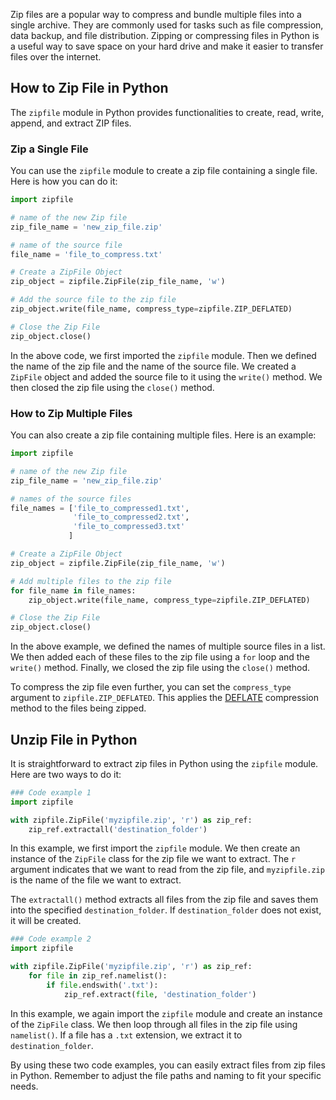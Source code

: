 Zip files are a popular way to compress and bundle multiple files into a single archive. They are commonly used for tasks such as file compression, data backup, and file distribution. Zipping or compressing files in Python is a useful way to save space on your hard drive and make it easier to transfer files over the internet. 
  
## How to Zip File in Python  

The `zipfile` module in Python provides functionalities to create, read, write, append, and extract ZIP files.

### Zip a Single File

You can use the `zipfile` module to create a zip file containing a single file. Here is how you can do it:

```python
import zipfile

# name of the new Zip file
zip_file_name = 'new_zip_file.zip'

# name of the source file
file_name = 'file_to_compress.txt'

# Create a ZipFile Object
zip_object = zipfile.ZipFile(zip_file_name, 'w')

# Add the source file to the zip file
zip_object.write(file_name, compress_type=zipfile.ZIP_DEFLATED)

# Close the Zip File
zip_object.close()
```

In the above code, we first imported the `zipfile` module. Then we defined the name of the zip file and the name of the source file. We created a `ZipFile` object and added the source file to it using the `write()` method. We then closed the zip file using the `close()` method.

### How to Zip Multiple Files

You can also create a zip file containing multiple files. Here is an example:

```python
import zipfile

# name of the new Zip file
zip_file_name = 'new_zip_file.zip'

# names of the source files
file_names = ['file_to_compressed1.txt',
              'file_to_compressed2.txt',
              'file_to_compressed3.txt'
             ]

# Create a ZipFile Object
zip_object = zipfile.ZipFile(zip_file_name, 'w')

# Add multiple files to the zip file
for file_name in file_names:
    zip_object.write(file_name, compress_type=zipfile.ZIP_DEFLATED)

# Close the Zip File
zip_object.close()
```

In the above example, we defined the names of multiple source files in a list. We then added each of these files to the zip file using a `for` loop and the `write()` method. Finally, we closed the zip file using the `close()` method.

To compress the zip file even further, you can set the `compress_type` argument to `zipfile.ZIP_DEFLATED`. This applies the [DEFLATE](https://en.wikipedia.org/wiki/DEFLATE) compression method to the files being zipped.  
  
## Unzip File in Python  

It is straightforward to extract zip files in Python using the `zipfile` module. Here are two ways to do it:

```python
### Code example 1
import zipfile

with zipfile.ZipFile('myzipfile.zip', 'r') as zip_ref:
    zip_ref.extractall('destination_folder')
```

In this example, we first import the `zipfile` module. We then create an instance of the `ZipFile` class for the zip file we want to extract. The `r` argument indicates that we want to read from the zip file, and `myzipfile.zip` is the name of the file we want to extract.

The `extractall()` method extracts all files from the zip file and saves them into the specified `destination_folder`. If `destination_folder` does not exist, it will be created.

```python
### Code example 2
import zipfile

with zipfile.ZipFile('myzipfile.zip', 'r') as zip_ref:
    for file in zip_ref.namelist():
        if file.endswith('.txt'):
            zip_ref.extract(file, 'destination_folder')
```

In this example, we again import the `zipfile` module and create an instance of the `ZipFile` class. We then loop through all files in the zip file using `namelist()`. If a file has a `.txt` extension, we extract it to `destination_folder`.

By using these two code examples, you can easily extract files from zip files in Python. Remember to adjust the file paths and naming to fit your specific needs.  
